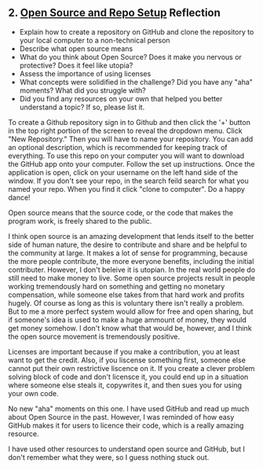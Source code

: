 ## 2. [Open Source and Repo Setup](2_set_up_repo/readme.md) Reflection

* Explain how to create a repository on GitHub and clone the repository to your local computer to a non-technical person
* Describe what open source means
* What do you think about Open Source? Does it make you nervous or protective? Does it feel like utopia?
* Assess the importance of using licenses
* What concepts were solidified in the challenge? Did you have any "aha" moments? What did you struggle with?
* Did you find any resources on your own that helped you better understand a topic? If so, please list it.

To create a Github repository sign in to Github and then click the '+' button in the top right portion of the screen to reveal the dropdown menu. Click "New Repository." Then you will have to name your repository. You can add an optional description, which is recommended for keeping track of everything. To use this repo on your computer you will want to download the GitHub app onto your computer. Follow the set up instructions. Once the application is open, click on your username on the left hand side of the window. If you don't see your repo, in the search feild search for what you named your repo. When you find it click "clone to computer". Do a happy dance! 

Open source means that the source code, or the code that makes the program work, is freely shared to the public.

I think open source is an amazing development that lends itself to the better side of human nature, the desire to contribute and share and be helpful to the community at large. It makes a lot of sense for programming, because the more people contribute, the more everyone benefits, including the initial contributer. However, I don't beleive it is utopian. In the real world people do still need to make money to live. Some open source projects result in people working tremendously hard on something and getting no monetary compensation, while someone else takes from that hard work and profits hugely. Of course as long as this is voluntary there isn't really a problem. But to me a more perfect system would allow for free and open sharing, but if someone's idea is used to make a huge ammount of money, they would get money somehow. I don't know what that would be, however, and I think the open source movement is tremendously positive. 

Licenses are important because if you make a contribution, you at least want to get the credit. Also, if you liscense something first, someone else cannot put their own restrictive liscence on it. If you create a clever problem solving block of code and don't licensce it, you could end up in a situation where someone else steals it, copywrites it, and then sues you for using your own code. 

No new "aha" moments on this one. I have used GitHub and read up much about Open Source in the past. However, I was reminded of how easy GitHub makes it for users to licence their code, which is a really amazing resource. 

I have used other resources to understand open source and GitHub, but I don't remember what they were, so I guess nothing stuck out. 

